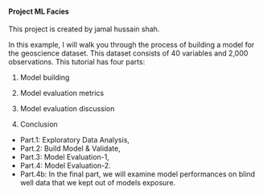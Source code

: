 #### Project ML Facies 

This project is created by jamal hussain shah.

 In this example, I will walk you through the process of building a model for the geoscience dataset. This dataset consists of 40 variables and 2,000 observations. This tutorial has four parts:

1. Model building

2. Model evaluation metrics

3. Model evaluation discussion

4. Conclusion

* Part.1: Exploratory Data Analysis, 
* Part.2: Build Model & Validate, 
* Part.3: Model Evaluation-1, 
* Part.4: Model Evaluation-2. 
* Part.4b: In the final part, we will examine model performances on blind well data that we kept out of models exposure.



 
